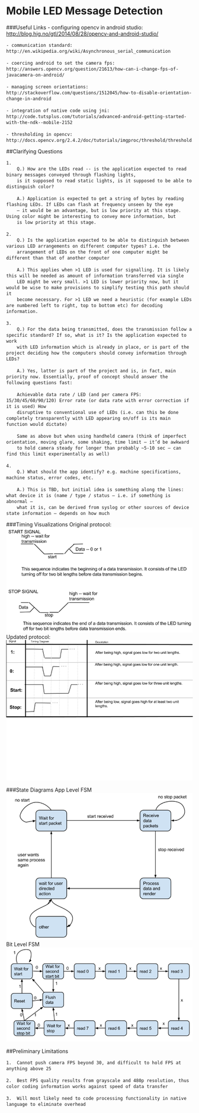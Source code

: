 # Mobile LED Message Detection

###Useful Links
	- configuring opencv in android studio: http://blog.hig.no/gtl/2014/08/28/opencv-and-android-studio/

	- communication standard: http://en.wikipedia.org/wiki/Asynchronous_serial_communication
	
	- coercing android to set the camera fps: http://answers.opencv.org/question/21613/how-can-i-change-fps-of-javacamera-on-android/

	- managing screen orientations: http://stackoverflow.com/questions/1512045/how-to-disable-orientation-change-in-android

	- integration of native code using jni: http://code.tutsplus.com/tutorials/advanced-android-getting-started-with-the-ndk--mobile-2152
	
	- thresholding in opencv: http://docs.opencv.org/2.4.2/doc/tutorials/imgproc/threshold/threshold.html

##Clarifying Questions
	
	1. 
		Q.) How are the LEDs read -- is the application expected to read binary messages conveyed through flashing lights, 
		is it supposed to read static lights, is it supposed to be able to distinguish color?

		A.) Application is expected to get a string of bytes by reading flashing LEDs. If LEDs can flash at frequency unseen by the eye 
		– it would be an advantage, but is low priority at this stage. Using color might be interesting to convey more information, but 
		is low priority at this stage.

	2. 
		Q.) Is the application expected to be able to distinguish between various LED arrangements on different computer types? i.e. the 
		arrangement of LEDs on the front of one computer might be different than that of another computer

		A.) This applies when >1 LED is used for signalling. It is likely this will be needed as amount of information transferred via single 
		LED might be very small. >1 LED is lower priority now, but it would be wise to make provisions to simplify testing this path should it 
		become necessary. For >1 LED we need a heuristic (for example LEDs are numbered left to right, top to bottom etc) for decoding information.

	3. 
		Q.) For the data being transmitted, does the transmission follow a specific standard? If so, what is it? Is the application expected to work 
		with LED information which is already in place, or is part of the project deciding how the computers should convey information through LEDs?

		A.) Yes, latter is part of the project and is, in fact, main priority now. Essentially, proof of concept should answer the following questions fast: 
 
		Achievable data rate / LED (and per camera FPS: 15/30/45/60/90/120) Error rate (or data rate with error correction if it is used) How 
		disruptive to conventional use of LEDs (i.e. can this be done completely transparently with LED appearing on/off is its main function would dictate)  
 
		Same as above but when using handheld camera (think of imperfect orientation, moving glare, some shaking, time limit – it’d be awkward 
		to hold camera steady for longer than probably ~5-10 sec – can find this limit experimentally as well)

	4. 
		Q.) What should the app identify? e.g. machine specifications, machine status, error codes, etc.

		A.) This is TBD, but initial idea is something along the lines: what device it is (name / type / status – i.e. if something is abnormal – 
		what it is, can be derived from syslog or other sources of device state information – depends on how much 

###Timing Visualizations
Original protocol:
![Timing Diagram](timingDOne.png)
Updated protocol:
![Updated Timing Diagram](updatedTimingD.png)

###State Diagrams
App Level FSM
![App Level FSM](appLevelFSM.png)
Bit Level FSM
![Bit Level FSM](bitLevelFSM.png)

##Preliminary Limitations

	1.	Cannot push camera FPS beyond 30, and difficult to hold FPS at anything above 25

	2.	Best FPS quality results from grayscale and 480p resolution, thus color coding information works against speed of data transfer

	3.	Will most likely need to code processing functionality in native language to eliminate overhead

